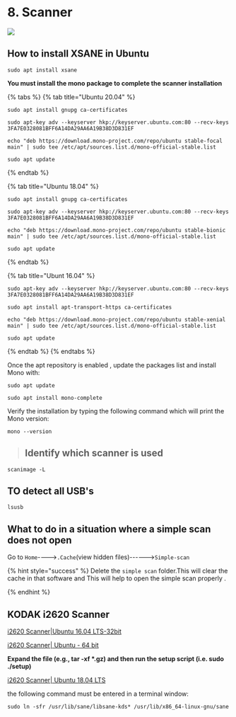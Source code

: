 # 8. Scanner

![](../.gitbook/assets/8898-document-scanner.gif)

## How to install XSANE in Ubuntu

```
sudo apt install xsane
```

**You must install the mono package to complete the scanner installation**

{% tabs %}
{% tab title="Ubuntu 20.04" %}
```
sudo apt install gnupg ca-certificates
```

```
sudo apt-key adv --keyserver hkp://keyserver.ubuntu.com:80 --recv-keys 3FA7E0328081BFF6A14DA29AA6A19B38D3D831EF
```

```
echo "deb https://download.mono-project.com/repo/ubuntu stable-focal main" | sudo tee /etc/apt/sources.list.d/mono-official-stable.list
```

```
sudo apt update
```


{% endtab %}

{% tab title="Ubuntu 18.04" %}
```
sudo apt install gnupg ca-certificates
```

```
sudo apt-key adv --keyserver hkp://keyserver.ubuntu.com:80 --recv-keys 3FA7E0328081BFF6A14DA29AA6A19B38D3D831EF
```

```
echo "deb https://download.mono-project.com/repo/ubuntu stable-bionic main" | sudo tee /etc/apt/sources.list.d/mono-official-stable.list
```

```
sudo apt update
```


{% endtab %}

{% tab title="Ubunt 16.04" %}
```
sudo apt-key adv --keyserver hkp://keyserver.ubuntu.com:80 --recv-keys 3FA7E0328081BFF6A14DA29AA6A19B38D3D831EF

```

```
sudo apt install apt-transport-https ca-certificates
```

```
echo "deb https://download.mono-project.com/repo/ubuntu stable-xenial main" | sudo tee /etc/apt/sources.list.d/mono-official-stable.list

```

```
sudo apt update
```
{% endtab %}
{% endtabs %}

Once the apt repository is enabled , update the packages list and install Mono with:

```
sudo apt update
```

```
sudo apt install mono-complete
```

Verify the installation by typing the following command which will print the Mono version:

```
mono --version
```



> ## Identify which scanner is used

```
scanimage -L
```



## TO detect all USB's

```
lsusb
```

## What to do in a situation where a simple scan does not open

Go to `Home`---->`.Cache`(view hidden files)------>`Simple-scan`

{% hint style="success" %}
Delete the `simple scan` folder.This will clear the cache in that software and This will help to open the simple scan properly .


{% endhint %}

## KODAK i2620 Scanner

[i2620 Scanner|Ubuntu 16.04 LTS-32bit](https://resources.kodakalaris.com/docimaging/drivers/LinuxSoftware\_i2000\_v4.14.i586.deb.tar.gz)

[i2620 Scanner| Ubuntu - 64 bit](https://resources.kodakalaris.com/docimaging/drivers/LinuxSoftware\_i2000\_v4.14.x86\_64.deb.tar.gz)

**Expand the file (e.g., tar -xf \*.gz) and then run the setup script (i.e. sudo ./setup)**

[i2620 Scanner| Ubuntu 18.04 LTS](https://resources.kodakalaris.com/docimaging/drivers/LinuxSoftware\_i2000\_v4.14.x86\_64.deb.tar.gz)&#x20;

the following command must be entered in a terminal window:

```
sudo ln -sfr /usr/lib/sane/libsane-kds* /usr/lib/x86_64-linux-gnu/sane
```

